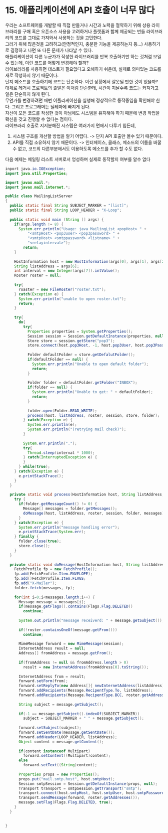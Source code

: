 # 15. 애플리케이션에 API 호출이 너무 많다
우리는 소프트웨어를 개발할 때 직접 만들거나 시간과 노력을 절약하기 위해 상용 라이브러리를 구매 혹은 오픈소스 사용을 고려하거나 플랫폼과 함께 제공되는 번들 라이브러리의 코드를 그대로 가져와서 사용하는 것을 고민한다.  
그러기 위해 많은것을 고려하고(안정적인지, 충분한 기능을 제공하는지 등...) 사용하기로 결정하고 나면 또 다른 문제가 나타날 수 있다.  
애플리케이션이 다른 누군가가 작성한 라이브러리를 반복 호출하기만 하는 것처럼 보일 수 있는데, 이런 코드를 어떻게 변경해야 할까?  
라이브러리를 사용하면 테스트가 필요없다고 오해하기 쉬운데, 실제로 의미있는 코드를 새로 작성하지 않기 때문이다.  
단지 메소드를 호출하기에 코드는 단순하다. 이런 상황에서 잘못될 만한 것이 있을까?  
대체로 레거시 프로젝트의 출발은 이처럼 단순한데, 시간이 지날수록 코드는 커져가고 일은 단순하지 않게 된다.  
무언가를 변경하려면 매번 어플리케이션을 실행해 정상적으로 동작중임을 확인해야 한다. 그리고 프로그래머는 딜레마에 빠지게 된다.  
자신이 모든 코드를 작성한 것이 아님에도 시스템을 유지해야 하기 때문에 변경 작업을 확신을 갖고 진행할 수 없다는 점이다.  
라이브러리 호출로 지저분해진 시스템은 여러가지 면에서 다루기 힘든데,  

1. 시스템 구조를 개선할 방법을 알기 어렵다. -> 단지 API 호출만 볼수 있기 때문이다.
2. API를 직접 소유하지 않기 때문이다. -> 인터페이스, 클래스, 메소드의 이름을 바꿀 수 없고, 코드의 다른부분에서도 이용하도록 메소드를 추가 할 수도 없다.

다음 예제는 메일링 리스트 서버로서 엉성하며 실제로 동작할지 여부를 알수 없다
```Java
inport java.io.IOException;
import java.util.Properties;

import javax.mail.*;
import javax.mail.internet.*;

public class MailingListServer
{
  public static final String SUBJECT_MARKER = "[list]";
  public static final String LOOP_HEADER = "X-Loop";
  
  public static void main (String [] args) {
    if(args.length != 8) {
      System.err.println("Usage: java MailingList <popHost> " +
          "<smtpHost> <pop3user> <pop3password> " +
          "<smtpHost> <smtppassword> <listname> " +
          "<relayinterval>");
        return;
    }
    
    HostInformation host = new HostInformation(args[0], args[1], args[2], args[3], args[4], args[5]);
    String listAddress = args[6];
    int interval = new Integer(args[7]).intValue();
    Roster roster = null;
    
    try{
      roaster = new FileRoster("roster.txt");
    } catch(Exception e) {
      System.err.println("unable to open roster.txt");
      return;
    }
    
    try{
      do{
        try{
          Properties properties = System.getProperties();
          Session session = Session.getDefaultInstance(properties, null);
          Store store = session.getStore("pop3");
          store.connect(host.pop3Host, -1, host.pop3User, host.pop3Password);
          
          Folder defaultFolder = store.getDefalutFolder();
          if(defaultFolder == null) {
            System.err.println("Unable to open default folder");
            return;
          }
          
          Folder folder = defaultFolder.getFolder("INBOX");
          if(folder == null) {
            System.err.println("Unable to get: " + defaultFolder);
            return;
          }
          
          folder.open(Folder.READ_WRITE);
          process(host. listAddress, roster, session, store, folder);
        } catch(Exception e) {
          System.err.println(e);
          System.err.println("(retrying mail check)");
        }
        
        System.err.println(".");
        try{
          Thread.sleep(interval * 1000);
        } catch(InterruptedException e) {        
        }        
      } while(true);
    } catch(Exception e) {
      e.printStackTrace();
    }    
  }
  
  private static void process(HostInformation host, String listAddress, Roster roster, Session session, Store store, Folder folder) throws MessagingException{
    try {
      if(folder.getMessageCount() != 0) {
        Message[] messages = folder.getMessages();
        doMessage(host, listAddress, roster, session, folder, messages);
      }
    } catch(Exception e) {
      System.err.println("message handling error");
      e.printStackTrace(System.err);
    } finally {
      folder.close(true);
      store.close();
    }
  }
  
  private static void doMessage(HostInformation host, String listAddress, Roster roster, Session session, Folder folder, Message[] messages) throws MessagingException, AddressException, IOException, noSuchProviderException {
    FetchProfile fp = new FetchProfile();
    fp.add(FetchProfile.Item.ENVELOPE);
    fp.add()FetchProfile.Item.FLAGS;
    fp.add("X-Mailer");
    folder.fetch(messages, fp);
    
    for(int i=0;i<messages.length;i++) {
      Message message = messages[i];
      if(message.getFlags().contains(Flags.Flag.DELETED))
        continue;
      
      System.out.println("message receiverd: " + message.getSubject());
      
      if(!roster.containsOneOf(message.getFrom()))
        continue;
      
      MimeMessage forward = new MimeMessage(session);
      InternetAddress result = null;
      Address[] fromAddress = message.getFrom();
      
      if(fromAddress != null && fromAddress.length > 0)
        result = new InternetAddress(fromAddress[0].toString());
      
      InternetAddress from = result;
      forward.setForm(from);
      forward.setReplyTo(new Address[]{ newInternetAddress(listAddress) });
      forward.addRecipients(Message.RecipentType.To, listAddress);
      forward.addRecipients(Message.RecipentType.BCC, roster.getAddresses);
      
      String subject = message.getSubject();
      
      if(-1 == message.getSubject().indexOf(SUBJECT_MARKER))
        subject = SUBJECT_MARKER + " " + message.getSubject();
      
      forward.setSubject(subject);
      forward.setSentDate(message.getSentDate());
      forward.addHeader(LOOP_HEADER, listAddress);
      Object content = message.getContent();
      
      if(content instanceof Multipart)
        forward.setContent((Multipart)content);
      else
        forward.setText((String)content);
        
      Properties props = new Properties();
      props.put("mail.smtp.host", host.smtpHost);
      Session smtpSession = Session.getDefaultInstance(props, null);
      Transport transport = smtpSession.getTransport("smtp");
      transport.connect(host.smtpHost, host.smtpUser, host.smtpPassword);
      transport.sendMessage(forward, roster.getAddresses());
      message.setFlag(Flags.Flag.DELETED, true);
    }
  }
  
  
}
```


